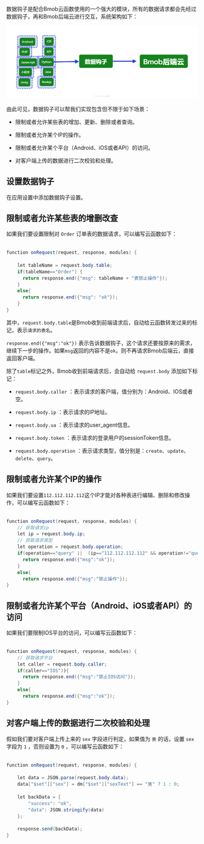 数据钩子是配合Bmob云函数使用的一个强大的模块，所有的数据请求都会先经过数据钩子，再和Bmob后端云进行交互，系统架构如下：

![](image/hook.png)

由此可见，数据钩子可以帮我们实现包含但不限于如下场景：

- 限制或者允许某些表的增加、更新、删除或者查询。
  
- 限制或者允许某个IP的操作。
  
- 限制或者允许某个平台（Android、iOS或者API）的访问。
  
- 对客户端上传的数据进行二次校验和处理。
  


## 设置数据钩子


在应用设置中添加数据钩子设置。


## 限制或者允许某些表的增删改查

如果我们要设置限制对 `Order` 订单表的数据请求，可以编写云函数如下：

```java

function onRequest(request, response, modules) {

    let tableName = request.body.table;
    if(tableName=="Order") {
      return response.end({"msg": tableName + "表禁止操作"});
    }
    else{
      return response.end({"msg": "ok"});
    }
}

```

其中，`request.body.table`是Bmob收到前端请求后，自动给云函数转发过来的标记，表示`请求的表名`。

`response.end({"msg":"ok"})` 表示告诉数据钩子，这个请求还要按原来的需求，继续下一步的操作。如果`msg`返回的内容不是`ok`，则不再请求Bmob后端云，直接返回客户端。

除了`table`标记之外，Bmob收到前端请求后，会自动给 `request.body` 添加如下标记：

- `request.body.caller` ：表示请求的客户端，值分别为：Android、IOS或者空。
  
- `request.body.ip` ：表示请求的IP地址。
  
- `request.body.ua` ：表示请求的user_agent信息。
  
- `request.body.token` ：表示请求的登录用户的sessionToken信息。
  
- `request.body.operation` ：表示请求类型，值分别是：`create`、`update`、`delete`、`query`。


## 限制或者允许某个IP的操作

如果我们要设置`112.112.112.112`这个IP才能对各种表进行编辑、删除和修改操作，可以编写云函数如下：

```java

function onRequest(request, response, modules) {
    // 获取请求ip
    let ip = request.body.ip;
    // 获取请求类型
    let operation = request.body.operation;
    if(operation=="query" ||  (ip=="112.112.112.112" && operation!="query")){
      return response.end({"msg":"ok"});
    }
    else{
      return response.end({"msg":"禁止操作"});
}

```

## 限制或者允许某个平台（Android、iOS或者API）的访问

如果我们要限制IOS平台的访问，可以编写云函数如下：

```java

function onRequest(request, response, modules) {
    // 获取请求平台
    let caller = request.body.caller;
    if(caller=="IOS")){
      return response.end({"msg":"禁止IOS访问"});
    }
    else{
      return response.end({"msg":"ok"});
}

```


## 对客户端上传的数据进行二次校验和处理

假如我们要对客户端上传上来的 `sex` 字段进行判定，如果值为 `男` 的话，设置 `sex` 字段为 `1` ，否则设置为 `0` ，可以编写云函数如下：

```java

function onRequest(request, response, modules) {

    let data = JSON.parse(request.body.data);
    data["$set"]["sex"] = dm["$set"]["sexText"] == "男" ? 1 : 0;

    let backData = {
        "success": "ok",
        "data": JSON.stringify(data)
    };

    response.send(backData);
}

```